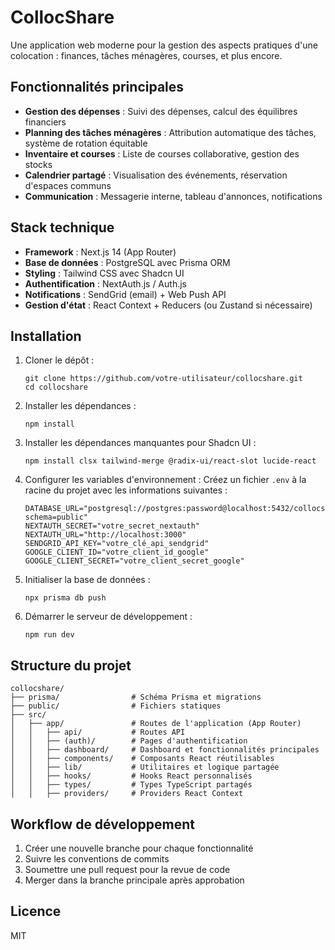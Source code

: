 # CollocShare

Une application web moderne pour la gestion des aspects pratiques d'une colocation : finances, tâches ménagères, courses, et plus encore.

## Fonctionnalités principales

- **Gestion des dépenses** : Suivi des dépenses, calcul des équilibres financiers
- **Planning des tâches ménagères** : Attribution automatique des tâches, système de rotation équitable
- **Inventaire et courses** : Liste de courses collaborative, gestion des stocks
- **Calendrier partagé** : Visualisation des événements, réservation d'espaces communs
- **Communication** : Messagerie interne, tableau d'annonces, notifications

## Stack technique

- **Framework** : Next.js 14 (App Router)
- **Base de données** : PostgreSQL avec Prisma ORM
- **Styling** : Tailwind CSS avec Shadcn UI
- **Authentification** : NextAuth.js / Auth.js
- **Notifications** : SendGrid (email) + Web Push API
- **Gestion d'état** : React Context + Reducers (ou Zustand si nécessaire)

## Installation

1. Cloner le dépôt :
   ```
   git clone https://github.com/votre-utilisateur/collocshare.git
   cd collocshare
   ```

2. Installer les dépendances :
   ```
   npm install
   ```

3. Installer les dépendances manquantes pour Shadcn UI :
   ```
   npm install clsx tailwind-merge @radix-ui/react-slot lucide-react
   ```

4. Configurer les variables d'environnement :
   Créez un fichier `.env` à la racine du projet avec les informations suivantes :
   ```
   DATABASE_URL="postgresql://postgres:password@localhost:5432/collocshare?schema=public"
   NEXTAUTH_SECRET="votre_secret_nextauth"
   NEXTAUTH_URL="http://localhost:3000"
   SENDGRID_API_KEY="votre_clé_api_sendgrid"
   GOOGLE_CLIENT_ID="votre_client_id_google"
   GOOGLE_CLIENT_SECRET="votre_client_secret_google"
   ```

5. Initialiser la base de données :
   ```
   npx prisma db push
   ```

6. Démarrer le serveur de développement :
   ```
   npm run dev
   ```

## Structure du projet

```
collocshare/
├── prisma/                # Schéma Prisma et migrations
├── public/                # Fichiers statiques
├── src/
│   ├── app/               # Routes de l'application (App Router)
│   │   ├── api/           # Routes API
│   │   ├── (auth)/        # Pages d'authentification
│   │   ├── dashboard/     # Dashboard et fonctionnalités principales
│   │   ├── components/    # Composants React réutilisables
│   │   ├── lib/           # Utilitaires et logique partagée
│   │   ├── hooks/         # Hooks React personnalisés
│   │   ├── types/         # Types TypeScript partagés
│   │   ├── providers/     # Providers React Context
```

## Workflow de développement

1. Créer une nouvelle branche pour chaque fonctionnalité
2. Suivre les conventions de commits
3. Soumettre une pull request pour la revue de code
4. Merger dans la branche principale après approbation

## Licence

MIT
